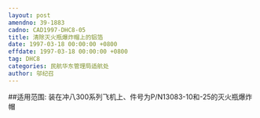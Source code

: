 ```yaml
---
layout: post
amendno: 39-1883
cadno: CAD1997-DHC8-05
title: 清除灭火瓶爆炸帽上的铝箔
date: 1997-03-18 00:00:00 +0800
effdate: 1997-03-18 00:00:00 +0800
tag: DHC8
categories: 民航华东管理局适航处
author: 邬纪召
---
```


##适用范围:
装在冲八300系列飞机上、件号为P/N13083-10和-25的灭火瓶爆炸帽

